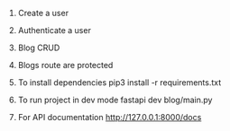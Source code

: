 1. Create a user
2. Authenticate a user
3. Blog CRUD
4. Blogs route are protected

5. To install dependencies
pip3 install -r requirements.txt

6. To run project in dev mode
fastapi dev blog/main.py

7. For API documentation
http://127.0.0.1:8000/docs
